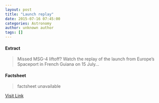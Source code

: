 ```yaml
---
layout: post
title: "Launch replay"
date: 2015-07-16 07:45:00
categories: Astronomy
author: unknown author
tags: []
---
```



#### Extract
>Missed MSG-4 liftoff? Watch the replay of the launch from Europe’s Spaceport in French Guiana on 15 July...

#### Factsheet
>factsheet unavailable

[Visit Link](http://www.esa.int/spaceinvideos/Videos/2015/07/MSG-4_liftoff)


